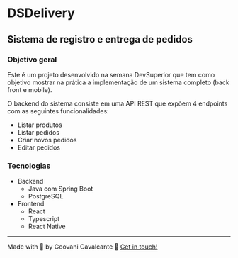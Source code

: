 # DSDelivery
## Sistema de registro e entrega de pedidos


### Objetivo geral
Este é um projeto desenvolvido na semana DevSuperior que tem como objetivo mostrar na prática a implementação de um sistema completo (back front e mobile).

O backend do sistema consiste em uma API REST que expõem 4 endpoints com as seguintes funcionalidades: 

- Listar produtos 
- Listar pedidos
- Criar novos pedidos
- Editar pedidos

### Tecnologias

- Backend
  - Java com Spring Boot
  - PostgreSQL
- Frontend
  - React
  - Typescript
  - React Native


---
Made with :purple_heart: by Geovani Cavalcante :wave: [Get in touch!](https://www.linkedin.com/in/geovani-cv/)

